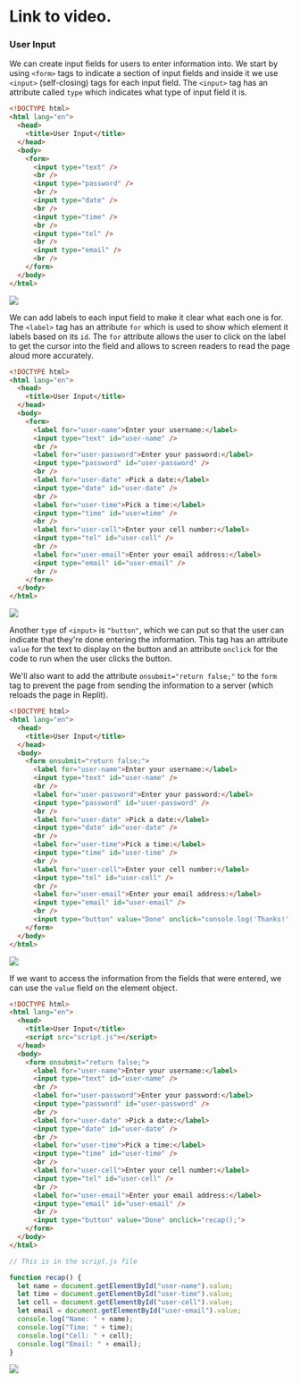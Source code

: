 # Link to video.

### User Input

We can create input fields for users to enter information into. We start by using `<form>` tags to indicate a section of input fields and inside it we use   `<input>` (self-closing) tags for each input field. The `<input>` tag has an attribute called `type` which indicates what type of input field it is.

```html
<!DOCTYPE html>
<html lang="en">
  <head>
    <title>User Input</title>
  </head>
  <body>
    <form>
      <input type="text" />
      <br />
      <input type="password" />
      <br />
      <input type="date" />
      <br />
      <input type="time" />
      <br />
      <input type="tel" />
      <br />
      <input type="email" />
      <br />
    </form>
  </body>
</html>
```

![](../../Images/JS_Input_1.png)

We can add labels to each input field to make it clear what each one is for. The `<label>` tag has an attribute `for` which is used to show which element it labels based on its `id`. The `for` attribute allows the user to click on the label to get the cursor into the field and allows to screen readers to read the page aloud more accurately.

```html
<!DOCTYPE html>
<html lang="en">
  <head>
    <title>User Input</title>
  </head>
  <body>
    <form>
      <label for="user-name">Enter your username:</label>
      <input type="text" id="user-name" />
      <br />
      <label for="user-password">Enter your password:</label>
      <input type="password" id="user-password" />
      <br />
      <label for="user-date" >Pick a date:</label>
      <input type="date" id="user-date" />
      <br />
      <label for="user-time">Pick a time:</label>
      <input type="time" id="user=time" />
      <br />
      <label for="user-cell">Enter your cell number:</label>
      <input type="tel" id="user-cell" />
      <br />
      <label for="user-email">Enter your email address:</label>
      <input type="email" id="user-email" />
      <br />
    </form>
  </body>
</html>
```

![](../../Images/JS_Input_2.png)

Another `type` of `<input>` is `"button"`, which we can put so that the user can indicate that they're done entering the information. This tag has an attribute `value` for the text to display on the button and an attribute `onclick` for the code to run when the user clicks the button.

We'll also want to add the attribute `onsubmit="return false;"` to the `form` tag to prevent the page from sending the information to a server (which reloads the page in Replit).

```html
<!DOCTYPE html>
<html lang="en">
  <head>
    <title>User Input</title>
  </head>
  <body>
    <form onsubmit="return false;">
      <label for="user-name">Enter your username:</label>
      <input type="text" id="user-name" />
      <br />
      <label for="user-password">Enter your password:</label>
      <input type="password" id="user-password" />
      <br />
      <label for="user-date" >Pick a date:</label>
      <input type="date" id="user-date" />
      <br />
      <label for="user-time">Pick a time:</label>
      <input type="time" id="user-time" />
      <br />
      <label for="user-cell">Enter your cell number:</label>
      <input type="tel" id="user-cell" />
      <br />
      <label for="user-email">Enter your email address:</label>
      <input type="email" id="user-email" />
      <br />
      <input type="button" value="Done" onclick="console.log('Thanks!');">
    </form>
  </body>
</html>
```

![](../../Images/JS_Input_3.png)

If we want to access the information from the fields that were entered, we can use the `value` field on the element object.

```html
<!DOCTYPE html>
<html lang="en">
  <head>
    <title>User Input</title>
    <script src="script.js"></script>
  </head>
  <body>
    <form onsubmit="return false;">
      <label for="user-name">Enter your username:</label>
      <input type="text" id="user-name" />
      <br />
      <label for="user-password">Enter your password:</label>
      <input type="password" id="user-password" />
      <br />
      <label for="user-date" >Pick a date:</label>
      <input type="date" id="user-date" />
      <br />
      <label for="user-time">Pick a time:</label>
      <input type="time" id="user-time" />
      <br />
      <label for="user-cell">Enter your cell number:</label>
      <input type="tel" id="user-cell" />
      <br />
      <label for="user-email">Enter your email address:</label>
      <input type="email" id="user-email" />
      <br />
      <input type="button" value="Done" onclick="recap();">
    </form>
  </body>
</html>
```

```js
// This is in the script.js file

function recap() {
  let name = document.getElementById("user-name").value;
  let time = document.getElementById("user-time").value;
  let cell = document.getElementById("user-cell").value;
  let email = document.getElementById("user-email").value;
  console.log("Name: " + name);
  console.log("Time: " + time);
  console.log("Cell: " + cell);
  console.log("Email: " + email);
}
```

![](../../Images/JS_Input_4.png)
